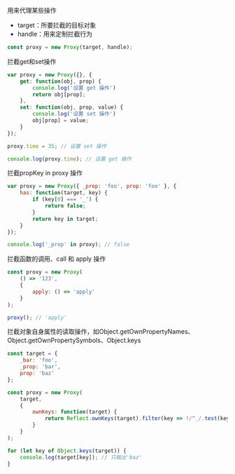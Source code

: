 用来代理某些操作

- target：所要拦截的目标对象
- handle：用来定制拦截行为

```js
const proxy = new Proxy(target, handle);
```

拦截get和set操作

```js
var proxy = new Proxy({}, {
    get: function(obj, prop) {
        console.log('设置 get 操作')
        return obj[prop];
    },
    set: function(obj, prop, value) {
        console.log('设置 set 操作')
        obj[prop] = value;
    }
});

proxy.time = 35; // 设置 set 操作

console.log(proxy.time); // 设置 get 操作

```

拦截propKey in proxy 操作

```js
var proxy = new Proxy({ _prop: 'foo', prop: 'foo' }, {
    has: function(target, key) {
        if (key[0] === '_') {
            return false;
        }
        return key in target;
    }
});

console.log('_prop' in proxy); // false
```

拦截函数的调用、call 和 apply 操作

```js
const proxy = new Proxy(
    () => '123',
    {
        apply: () => 'apply'
    }
);

proxy(); // 'apply'
```

拦截对象自身属性的读取操作，如Object.getOwnPropertyNames、Object.getOwnPropertySymbols、Object.keys

```js
const target = {
    _bar: 'foo',
    _prop: 'bar',
    prop: 'baz'
};

const proxy = new Proxy(
    target,
    {
        ownKeys: function(target) {
            return Reflect.ownKeys(target).filter(key => !/^_/.test(key));
        }
    }
);

for (let key of Object.keys(target)) {
    console.log(target[key]); // 只输出'baz'
}
```